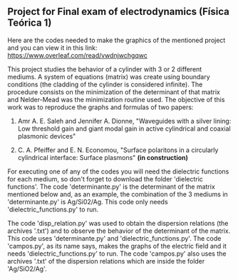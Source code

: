 ## Project for Final exam of electrodynamics (Física Teórica 1) 

Here are the codes needed to make the graphics of the mentioned project and you can view it in this link: https://www.overleaf.com/read/vwdnjwchgqwc

This project studies the behavior of a cylinder with 3 or 2 different mediums. A system of equations (matrix) was create using boundary conditions (the cladding of the cylinder is considered infinite). The procedure consists on the minimization of the determinant of that matrix and Nelder-Mead was the minimization routine used. The objective of this work was to reproduce the graphs and formulas of two papers:

1) Amr A. E. Saleh and Jennifer A. Dionne, "Waveguides with a silver lining: Low threshold gain and giant modal gain in active cylindrical and coaxial plasmonic devices"

2) C. A. Pfeiffer and E. N. Economou, "Surface polaritons in a circularly cylindrical interface: Surface plasmons" **(in construction)**

For executing one of any of the codes you will need the dielectric functions for each medium, so don't forget to download the folder 'dielectric functions'. The code 'determinante.py' is the determinant of the matrix mentioned below and, as an example, the combination of the 3 mediums in 'determinante.py' is Ag/Si02/Ag. This code only needs 'dielectric_functions.py' to run.

The code 'disp_relation.py' was used to obtain the dispersion relations (the archives '.txt') and to observe the behavior of the determinant of the matrix. This code uses 'determinante.py' and 'dielectric_functions.py'. The code 'campos.py', as its name says, makes the graphs of the electric field and it needs 'dielectric_functions.py' to run. The code 'campos.py' also uses the archives '.txt' of the dispersion relations which are inside the folder 'Ag/SiO2/Ag'.

